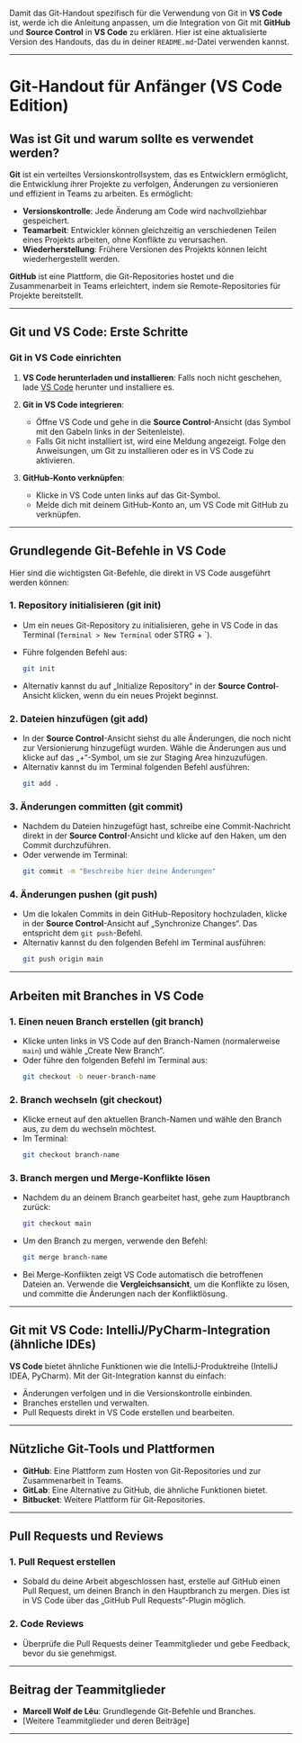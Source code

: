 Damit das Git-Handout spezifisch für die Verwendung von Git in **VS Code** ist, werde ich die Anleitung anpassen, um die Integration von Git mit **GitHub** und **Source Control** in **VS Code** zu erklären. Hier ist eine aktualisierte Version des Handouts, das du in deiner `README.md`-Datei verwenden kannst.

---

# Git-Handout für Anfänger (VS Code Edition)

## Was ist Git und warum sollte es verwendet werden?

**Git** ist ein verteiltes Versionskontrollsystem, das es Entwicklern ermöglicht, die Entwicklung ihrer Projekte zu verfolgen, Änderungen zu versionieren und effizient in Teams zu arbeiten. Es ermöglicht:

- **Versionskontrolle**: Jede Änderung am Code wird nachvollziehbar gespeichert.
- **Teamarbeit**: Entwickler können gleichzeitig an verschiedenen Teilen eines Projekts arbeiten, ohne Konflikte zu verursachen.
- **Wiederherstellung**: Frühere Versionen des Projekts können leicht wiederhergestellt werden.

**GitHub** ist eine Plattform, die Git-Repositories hostet und die Zusammenarbeit in Teams erleichtert, indem sie Remote-Repositories für Projekte bereitstellt.

---

## Git und VS Code: Erste Schritte

### Git in VS Code einrichten

1. **VS Code herunterladen und installieren**:
   Falls noch nicht geschehen, lade [VS Code](https://code.visualstudio.com/) herunter und installiere es.

2. **Git in VS Code integrieren**:
   - Öffne VS Code und gehe in die **Source Control**-Ansicht (das Symbol mit den Gabeln links in der Seitenleiste).
   - Falls Git nicht installiert ist, wird eine Meldung angezeigt. Folge den Anweisungen, um Git zu installieren oder es in VS Code zu aktivieren.

3. **GitHub-Konto verknüpfen**:
   - Klicke in VS Code unten links auf das Git-Symbol.
   - Melde dich mit deinem GitHub-Konto an, um VS Code mit GitHub zu verknüpfen.

---

## Grundlegende Git-Befehle in VS Code

Hier sind die wichtigsten Git-Befehle, die direkt in VS Code ausgeführt werden können:

### 1. **Repository initialisieren (git init)**

- Um ein neues Git-Repository zu initialisieren, gehe in VS Code in das Terminal (`Terminal > New Terminal` oder STRG + `).
- Führe folgenden Befehl aus:
  ```bash
  git init
  ```

- Alternativ kannst du auf „Initialize Repository“ in der **Source Control**-Ansicht klicken, wenn du ein neues Projekt beginnst.

### 2. **Dateien hinzufügen (git add)**

- In der **Source Control**-Ansicht siehst du alle Änderungen, die noch nicht zur Versionierung hinzugefügt wurden. Wähle die Änderungen aus und klicke auf das „+“-Symbol, um sie zur Staging Area hinzuzufügen.
- Alternativ kannst du im Terminal folgenden Befehl ausführen:
  ```bash
  git add .
  ```

### 3. **Änderungen committen (git commit)**

- Nachdem du Dateien hinzugefügt hast, schreibe eine Commit-Nachricht direkt in der **Source Control**-Ansicht und klicke auf den Haken, um den Commit durchzuführen.
- Oder verwende im Terminal:
  ```bash
  git commit -m "Beschreibe hier deine Änderungen"
  ```

### 4. **Änderungen pushen (git push)**

- Um die lokalen Commits in dein GitHub-Repository hochzuladen, klicke in der **Source Control**-Ansicht auf „Synchronize Changes“. Das entspricht dem `git push`-Befehl.
- Alternativ kannst du den folgenden Befehl im Terminal ausführen:
  ```bash
  git push origin main
  ```

---

## Arbeiten mit Branches in VS Code

### 1. **Einen neuen Branch erstellen (git branch)**

- Klicke unten links in VS Code auf den Branch-Namen (normalerweise `main`) und wähle „Create New Branch“.
- Oder führe den folgenden Befehl im Terminal aus:
  ```bash
  git checkout -b neuer-branch-name
  ```

### 2. **Branch wechseln (git checkout)**

- Klicke erneut auf den aktuellen Branch-Namen und wähle den Branch aus, zu dem du wechseln möchtest.
- Im Terminal:
  ```bash
  git checkout branch-name
  ```

### 3. **Branch mergen und Merge-Konflikte lösen**

- Nachdem du an deinem Branch gearbeitet hast, gehe zum Hauptbranch zurück:
  ```bash
  git checkout main
  ```

- Um den Branch zu mergen, verwende den Befehl:
  ```bash
  git merge branch-name
  ```

- Bei Merge-Konflikten zeigt VS Code automatisch die betroffenen Dateien an. Verwende die **Vergleichsansicht**, um die Konflikte zu lösen, und committe die Änderungen nach der Konfliktlösung.

---

## Git mit VS Code: IntelliJ/PyCharm-Integration (ähnliche IDEs)

**VS Code** bietet ähnliche Funktionen wie die IntelliJ-Produktreihe (IntelliJ IDEA, PyCharm). Mit der Git-Integration kannst du einfach:
- Änderungen verfolgen und in die Versionskontrolle einbinden.
- Branches erstellen und verwalten.
- Pull Requests direkt in VS Code erstellen und bearbeiten.

---

## Nützliche Git-Tools und Plattformen

- **GitHub**: Eine Plattform zum Hosten von Git-Repositories und zur Zusammenarbeit in Teams.
- **GitLab**: Eine Alternative zu GitHub, die ähnliche Funktionen bietet.
- **Bitbucket**: Weitere Plattform für Git-Repositories.

---

## Pull Requests und Reviews

### 1. **Pull Request erstellen**
- Sobald du deine Arbeit abgeschlossen hast, erstelle auf GitHub einen Pull Request, um deinen Branch in den Hauptbranch zu mergen. Dies ist in VS Code über das „GitHub Pull Requests“-Plugin möglich.

### 2. **Code Reviews**
- Überprüfe die Pull Requests deiner Teammitglieder und gebe Feedback, bevor du sie genehmigst.

---

## Beitrag der Teammitglieder

- **Marcell Wolf de Lêu**: Grundlegende Git-Befehle und Branches.
- [Weitere Teammitglieder und deren Beiträge]

---
